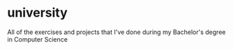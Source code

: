 # university
All of the exercises and projects that I've done during my Bachelor's degree in Computer Science
